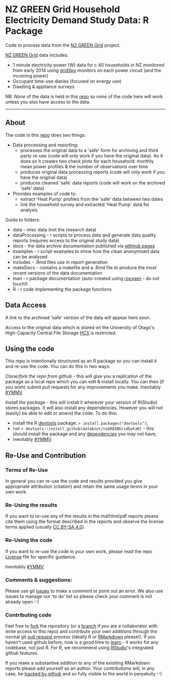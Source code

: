 # NZ GREEN Grid Household Electricity Demand Study Data: R Package

Code to process data from the [NZ GREEN Grid](https://www.otago.ac.nz/centre-sustainability/research/energy/otago050285.html) project.

[NZ GREEN Grid](https://www.otago.ac.nz/centre-sustainability/research/energy/otago050285.html) data includes:

 * 1 minute electricity power (W) data for c 40 households in NZ monitored from early 2014 using [gridSpy](https://gridspy.com/) monitors on each power circuit (and the incoming power)
 * Occupant time-use diaries (focused on energy use)
 * Dwelling & appliance surveys

NB: *None* of the data is held in this [repo](https://github.com/dataknut/nzGREENGridDataR) so *none* of the code here will work unless you also have access to the data. 

----

## About

The code in this [repo](https://github.com/dataknut/nzGREENGridDataR) does two things:

 * Data processing and reporting:
    - processes the original data to a 'safe' form for archiving and third party re-use (code will only work if you have the original data). As it does so it creates two check plots for each household: monthly mean power profiles & the number of observations over time
    - produces original data processing reports (code will only work if you have the original data)
    - produces cleaned 'safe' data reports (code will work on the archived 'safe' data)
 * Provides examples of code to:
    - extract 'Heat Pump' profiles from the 'safe' data between two dates
    - link the household survey and extracted 'Heat Pump' data for analysis

Guide to folders:

 * data - misc data (not the research data)
 * dataProcessing - r scripts to process data and generate data quality reports (requires access to the original study data)
 * docs - the data archive documentation published via [githhub pages](https://dataknut.github.io/nzGREENGridDataR/)
 * examples - r script examples to show how the clean anonymised data can be analysed
 * includes - .Rmd files use in report generation
 * makeDocs - contains a makefile and a .Rmd file to produce the most recent versions of the data documentation
 * man - r package documentation (auto-created using [roxygen](https://cran.r-project.org/web/packages/roxygen2/) - do not touch!)
 * R - r code implementing the package functions
 
## Data Access

A link to the archived 'safe' version of the data will appear here soon. 

Access to the original data which is stored on the University of Otago's High-Capacity Central File Storage [HCS](https://www.otago.ac.nz/its/services/hosting/otago068353.html) is restricted.

## Using the code
This repo is intentionally structured as an R package so you can install it and re-use the code. You can do this in two ways:

*Clone/fork the repo from github* - this will give you a replication of the package as a local repo which you can edit & install locally. You can then (if you wish) submit pull requests for any improvements you make. Inevitably [#YMMV](http://en.wiktionary.org/wiki/YMMV).

*Install the package* - this will install it wherever your version of R(Studio) stores packages. It will also install any dependencies. However you will not (easily) be able to edit or amend the code. To do this:

 * install the R [devtools](http://r-pkgs.had.co.nz/git.html) package: `> install.packages("devtools")`;
 * run `> devtools::install_github(dataknut/nzGREENGridDataR)` - this should install the package and any [dependencies](http://r-pkgs.had.co.nz/description.html#dependencies) you may not have;
 * inevitably [#YMMV](http://en.wiktionary.org/wiki/YMMV).

## Re-Use and Contribution

### Terms of Re-Use

In general you can re-use the code and results provided you give appropriate attribution (citation) and retain the same usage terms in your own work.

### Re-Using the results
If you want to re-use any of the results in the md/html/pdf reports please cite them using the format described in the reports and observe the license terms applied (usually [CC BY-SA 4.0](https://creativecommons.org/licenses/by-sa/4.0/)).

### Re-Using the code

If you want to re-use the code in your own work, please read the repo [License](LICENSE) file for specific guidance. 

Inevitably [#YMMV](http://en.wiktionary.org/wiki/YMMV)

### Comments & suggestions:
Please use git [issues](https://github.com/dataknut/nzGREENGridDataR/issues) to make a comment or point out an error. We also use issues to manage our 'to do' list so please check your comment is not already open :-)
 
### Contributing code
Feel free to [fork](https://help.github.com/articles/fork-a-repo/) the repository (or a [branch](https://help.github.com/articles/about-branches/) if you are a collaborator with write access to this repo) and contribute your own additions through the normal git [pull request](https://github.com/dataknut/nzGREENGridDataR/pulls) process (ideally R or [RMarkdown](http://rmarkdown.rstudio.com/) please!). If you haven't used github before, now is a good time to [learn](https://guides.github.com/) - it works for any codebase, not just R. For R, we recommend using [RStudio](http://www.rstudio.com)'s integrated github features.

If you make a substantive addition to any of the exisiting RMarkdown reports please add yourself as an author. Your contributions will, in any case, be [tracked by github](https://help.github.com/articles/tracing-changes-in-a-file/) and so fully visible to the world in perpetuity :-)

